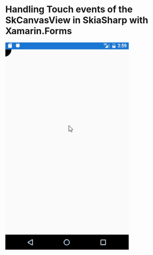 # Handling Touch events of the SkCanvasView in SkiaSharp with Xamarin.Forms

<img src="https://github.com/UdaraAlwis/SkiaSharp-Playground/raw/master/SkCanvasTouchHandling/screenshots/SkCanvasTouchHandlingDroid.gif"  height="650" />

<br />